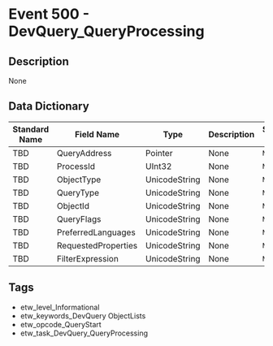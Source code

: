 # Event 500 - DevQuery_QueryProcessing

## Description
None

## Data Dictionary
|Standard Name|Field Name|Type|Description|Sample Value|
|---|---|---|---|---|
|TBD|QueryAddress|Pointer|None|`None`|
|TBD|ProcessId|UInt32|None|`None`|
|TBD|ObjectType|UnicodeString|None|`None`|
|TBD|QueryType|UnicodeString|None|`None`|
|TBD|ObjectId|UnicodeString|None|`None`|
|TBD|QueryFlags|UnicodeString|None|`None`|
|TBD|PreferredLanguages|UnicodeString|None|`None`|
|TBD|RequestedProperties|UnicodeString|None|`None`|
|TBD|FilterExpression|UnicodeString|None|`None`|

## Tags
* etw_level_Informational
* etw_keywords_DevQuery ObjectLists
* etw_opcode_QueryStart
* etw_task_DevQuery_QueryProcessing